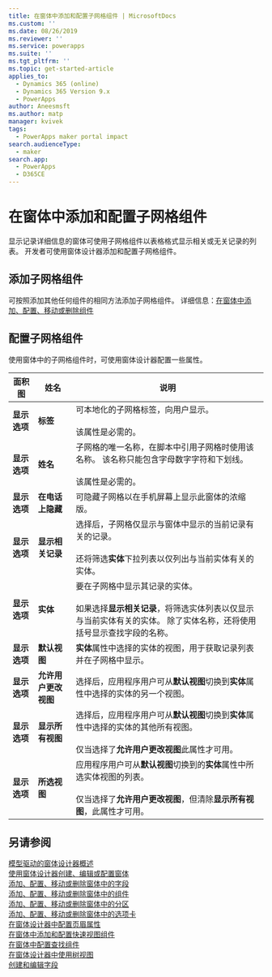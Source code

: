 ```yaml
---
title: 在窗体中添加和配置子网格组件 | MicrosoftDocs
ms.custom: ''
ms.date: 08/26/2019
ms.reviewer: ''
ms.service: powerapps
ms.suite: ''
ms.tgt_pltfrm: ''
ms.topic: get-started-article
applies_to:
  - Dynamics 365 (online)
  - Dynamics 365 Version 9.x
  - PowerApps
author: Aneesmsft
ms.author: matp
manager: kvivek
tags:
  - PowerApps maker portal impact
search.audienceType:
  - maker
search.app:
  - PowerApps
  - D365CE
---
```




<!-- note from editor: I recommend removing the hyphen from "sub-grid" based on the style guide entry for sub: https://styleguides.azurewebsites.net/Styleguide/Read?id=2700&topicid=28872. I didn't change it here because I don't know how wide an impact that might have. -->


# <a name="add-and-configure-a-sub-grid-component-on-a-form"></a>在窗体中添加和配置子网格组件  
显示记录详细信息的窗体可使用子网格组件以表格格式显示相关或无关记录的列表。 开发者可使用窗体设计器添加和配置子网格组件。

## <a name="add-a-sub-grid-component"></a>添加子网格组件
可按照添加其他任何组件的相同方法添加子网格组件。 详细信息：[在窗体中添加、配置、移动或删除组件](add-move-configure-or-delete-components-on-form.md)

## <a name="configure-a-sub-grid-component"></a>配置子网格组件
使用窗体中的子网格组件时，可使用窗体设计器配置一些属性。


|面积图   |姓名  |说明  |
|---------|---------|---------|
| **显示选项** | **标签** | 可本地化的子网格标签，向用户显示。 <br /><br />该属性是必需的。|
| **显示选项** |  **姓名** |  子网格的唯一名称，在脚本中引用子网格时使用该名称。 该名称只能包含字母数字字符和下划线。 <br /><br />该属性是必需的。 |
| **显示选项** | **在电话上隐藏** |  可隐藏子网格以在手机屏幕上显示此窗体的浓缩版。 |
| **显示选项** | **显示相关记录** |  选择后，子网格仅显示与窗体中显示的当前记录有关的记录。 <br /><br />还将筛选**实体**下拉列表以仅列出与当前实体有关的实体。 |
| **显示选项** | **实体** |  要在子网格中显示其记录的实体。 <br /><br />如果选择**显示相关记录**，将筛选实体列表以仅显示与当前实体有关的实体。 除了实体名称，还将使用括号显示查找字段的名称。 |
| **显示选项** | **默认视图** |  **实体**属性中选择的实体的视图，用于获取记录列表并在子网格中显示。 |
| **显示选项** | **允许用户更改视图** |  选择后，应用程序用户可从**默认视图**切换到**实体**属性中选择的实体的另一个视图。 |
| **显示选项** | **显示所有视图** |  选择后，应用程序用户可从**默认视图**切换到**实体**属性中选择的实体的其他所有视图。 <br /><br />仅当选择了**允许用户更改视图**此属性才可用。 |
| **显示选项** | **所选视图** |  应用程序用户可从**默认视图**切换到的**实体**属性中所选实体视图的列表。 <br /><br />仅当选择了**允许用户更改视图**，但清除**显示所有视图**，此属性才可用。 |

## <a name="see-also"></a>另请参阅
[模型驱动的窗体设计器概述](form-designer-overview.md)  
[使用窗体设计器创建、编辑或配置窗体](create-and-edit-forms.md)  
[添加、配置、移动或删除窗体中的字段](add-move-or-delete-fields-on-form.md)  
[添加、配置、移动或删除窗体中的组件](add-move-configure-or-delete-components-on-form.md)  
[添加、配置、移动或删除窗体中的分区](add-move-or-delete-sections-on-form.md)  
[添加、配置、移动或删除窗体中的选项卡](add-move-or-delete-tabs-on-form.md)  
[在窗体设计器中配置页眉属性](form-designer-header-properties.md)  
[在窗体中添加和配置快速视图组件](form-designer-add-configure-quickview.md)  
[在窗体中配置查找组件](form-designer-add-configure-lookup.md)  
[在窗体设计器中使用树视图](using-tree-view-on-form.md)  
[创建和编辑字段](../common-data-service/create-edit-field-portal.md)  
